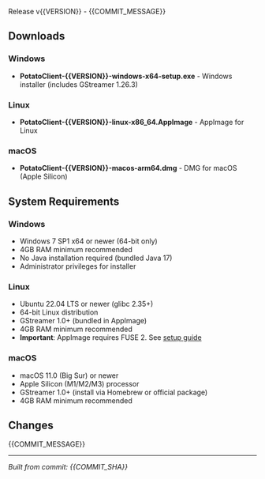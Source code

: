Release v{{VERSION}} - {{COMMIT_MESSAGE}}

## Downloads

### Windows
- **PotatoClient-{{VERSION}}-windows-x64-setup.exe** - Windows installer (includes GStreamer 1.26.3)

### Linux
- **PotatoClient-{{VERSION}}-linux-x86_64.AppImage** - AppImage for Linux

### macOS
- **PotatoClient-{{VERSION}}-macos-arm64.dmg** - DMG for macOS (Apple Silicon)

## System Requirements

### Windows
- Windows 7 SP1 x64 or newer (64-bit only)
- 4GB RAM minimum recommended
- No Java installation required (bundled Java 17)
- Administrator privileges for installer

### Linux
- Ubuntu 22.04 LTS or newer (glibc 2.35+)
- 64-bit Linux distribution
- GStreamer 1.0+ (bundled in AppImage)
- 4GB RAM minimum recommended
- **Important**: AppImage requires FUSE 2. See [setup guide](https://github.com/AppImage/AppImageKit/wiki/FUSE)

### macOS
- macOS 11.0 (Big Sur) or newer
- Apple Silicon (M1/M2/M3) processor
- GStreamer 1.0+ (install via Homebrew or official package)
- 4GB RAM minimum recommended

## Changes
{{COMMIT_MESSAGE}}

---
*Built from commit: {{COMMIT_SHA}}*
